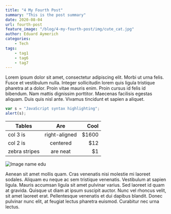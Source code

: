 ```yaml
---
title: "4 My Fourth Post"
summary: "This is the post summary"
date: 2020-08-04
url: fourth-post
feature_image: "/blog/4-my-fourth-post/img/cute_cat.jpg"
author: Eduard Aymerich
categories:
    - Tech
tags:
    - tag1
    - tag6
    - tag7
---
```


Lorem ipsum dolor sit amet, consectetur adipiscing elit. Morbi ut urna felis. Fusce et vestibulum nulla. Integer sollicitudin lorem quis ligula tristique pharetra at a dolor. Proin vitae mauris enim. Proin cursus id felis id bibendum. Nam mattis dignissim porttitor. Maecenas facilisis egestas aliquam. Duis quis nisl ante. Vivamus tincidunt et sapien a aliquet.

```javascript
var s = "JavaScript syntax highlighting";
alert(s);
```

| Tables        | Are           | Cool  |
| ------------- |:-------------:| -----:|
| col 3 is      | right-aligned | $1600 |
| col 2 is      | centered      |   $12 |
| zebra stripes | are neat      |    $1 |

![Image name edu](/blog/4-my-fourth-post/img/example.jpg "Image caption")

Aenean sit amet mollis quam. Cras venenatis nisi molestie mi laoreet sodales. Aliquam eu neque ac sem tristique venenatis. Vestibulum at sapien ligula. Mauris accumsan ligula sit amet pulvinar varius. Sed laoreet id quam at gravida. Quisque ut diam at ipsum suscipit auctor. Nunc vel rhoncus velit, sit amet laoreet erat. Pellentesque venenatis et dui dapibus blandit. Donec pulvinar nunc elit, at feugiat lectus pharetra euismod. Curabitur nec urna lectus.
